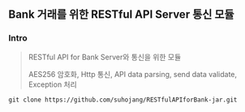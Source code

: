 ## Bank 거래를 위한 RESTful API Server 통신 모듈

### Intro
> RESTful API for Bank Server와 통신을 위한 모듈
> 
> AES256 암호화, Http 통신, API data parsing, send data validate, Exception 처리
 
```
git clone https://github.com/suhojang/RESTfulAPIforBank-jar.git
```
